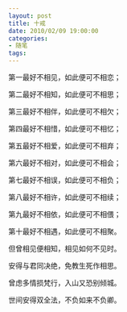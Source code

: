 ```yaml
---
layout: post
title: 十戒
date: 2010/02/09 19:00:00
categories: 
- 随笔
tags: 
---
```


第一最好不相见，如此便可不相恋；  

第二最好不相知，如此便可不相思；  

第三最好不相伴，如此便可不相欠；  

第四最好不相惜，如此便可不相忆；  

第五最好不相爱，如此便可不相弃；  

第六最好不相对，如此便可不相会；  

第七最好不相误，如此便可不相负；  

第八最好不相许，如此便可不相续；  

第九最好不相依，如此便可不相偎；  

第十最好不相遇，如此便可不相聚。  

但曾相见便相知，相见如何不见时。  

安得与君同决绝，免教生死作相思。  

曾虑多情损梵行，入山又恐别倾城。  

世间安得双全法，不负如来不负卿。
